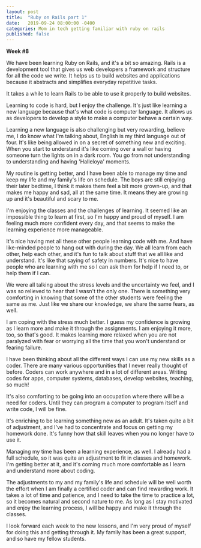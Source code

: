 ```yaml
---
layout: post
title:  "Ruby on Rails part 1"
date:   2019-09-24 08:00:00 -0400
categories: Mom in tech getting familiar with ruby on rails
published: false
---
```


**Week #8**

We have been learning Ruby on Rails, and it's a bit so amazing. Rails is a development tool that gives us web developers a framework and structure for all the code we write. It helps us to build websites and applications because it abstracts and simplifies everyday repetitive tasks.
 
It takes a while to learn Rails to be able to use it properly to build websites.
 
Learning to code is hard, but I enjoy the challenge. It's just like learning a new language because that's what code is computer language. It allows us as developers to develop a style to make a computer behave a certain way.
 
Learning a new language is also challenging but very rewarding, believe me, I do know what I'm talking about, English is my third language out of four.  It's like being allowed in on a secret of something new and exciting. When you start to understand it's like coming over a wall or having someone turn the lights on in a dark room. You go from not understanding to understanding and having 'Halleloya' moments. 
 
My routine is getting better, and I have been able to manage my time and keep my life and my family's life on schedule. The boys are still enjoying their later bedtime, I think it makes them feel a bit more grown-up, and that makes me happy and sad, all at the same time. It means they are growing up and it's beautiful and scary to me.
 
I'm enjoying the classes and the challenges of learning. It seemed like an impossible thing to learn at first, so I'm happy and proud of myself. I am feeling much more confident every day, and that seems to make the learning experience more manageable. 
 
It's nice having met all these other people learning code with me. And have like-minded people to hang out with during the day. We all learn from each other, help each other, and it's fun to talk about stuff that we all like and understand. It's like that saying of safety in numbers. It's nice to have people who are learning with me so I can ask them for help if I need to, or help them if I can.
 
We were all talking about the stress levels and the uncertainty we feel, and I was so relieved to hear that I wasn't the only one. There is something very comforting in knowing that some of the other students were feeling the same as me. Just like we share our knowledge, we share the same fears, as well. 
 
I am coping with the stress much better. I guess my confidence is growing as I learn more and make it through the assignments. I am enjoying it more, too, so that's good. It makes learning more relaxed when you are not paralyzed with fear or worrying all the time that you won't understand or fearing failure. 
 
I have been thinking about all the different ways I can use my new skills as a coder. There are many various opportunities that I never really thought of before. Coders can work anywhere and in a lot of different areas. Writing codes for apps, computer systems, databases, develop websites, teaching, so much! 
 
It's also comforting to be going into an occupation where there will be a need for coders. Until they can program a computer to program itself and write code, I will be fine. 
 
It's enriching to be learning something new as an adult. It's taken quite a bit of adjustment, and I've had to concentrate and focus on getting my homework done. It's funny how that skill leaves when you no longer have to use it. 
 
Managing my time has been a learning experience, as well. I already had a full schedule, so it was quite an adjustment to fit in classes and homework. I'm getting better at it, and it's coming much more comfortable as I learn and understand more about coding.
 
The adjustments to my and my family's life and schedule will be well worth the effort when I am finally a certified coder and can find rewarding work. It takes a lot of time and patience, and I need to take the time to practice a lot, so it becomes natural and second nature to me. As long as I stay motivated and enjoy the learning process, I will be happy and make it through the classes. 
 
I look forward each week to the new lessons, and I'm very proud of myself for doing this and getting through it. My family has been a great support, and so have my fellow students.
 